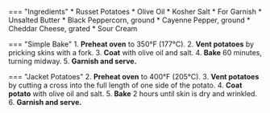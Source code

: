 === "Ingredients"
    * Russet Potatoes
    * Olive Oil
    * Kosher Salt
    * For Garnish
        * Unsalted Butter
        * Black Peppercorn, ground
        * Cayenne Pepper, ground
        * Cheddar Cheese, grated
        * Sour Cream

=== "Simple Bake"
    1. **Preheat oven** to 350°F (177°C).
    2. **Vent potatoes** by pricking skins with a fork.
    3. **Coat** with olive oil and salt.
    4. **Bake** 60 minutes, turning midway.
    5. **Garnish and serve.**

=== "Jacket Potatoes"
    2. **Preheat oven** to 400°F (205°C).
    3. **Vent potatoes** by cutting a cross into the full length of one side of the potato.
    4. **Coat potato** with olive oil and salt.
    5. **Bake** 2 hours until skin is dry and wrinkled.
    6. **Garnish and serve.**

[^1]:
    Prakash, Sheela. ["The Secret to Better Baked Potatoes? Cook Them Like the British Do."](https://www.thekitchn.com/jacket-potato-22943799) *The Kitchn.* 4 September 2020. Accessed December 2020.

